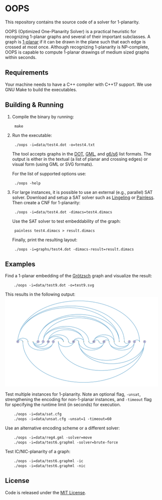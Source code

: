 # OOPS
This repository contains the source code of a solver for 1-planarity.

OOPS (Optimized One-Planarity Solver) is a practical heuristic for recognizing 
1-planar graphs and several of their important subclasses. A graph
is [1-planar](https://en.wikipedia.org/wiki/1-planar_graph) if it can be drawn in 
the plane such that each edge is crossed at most once. Although recognizing 1-planarity
is NP-complete, OOPS is capable to compute 1-planar drawings of medium sized graphs
within seconds.

## Requirements
Your machine needs to have a C++ compiler with C++17 support. We use GNU Make to build the executables.

## Building & Running
1. Compile the binary by running:

        make

2. Run the executable:

        ./oops -i=data/test4.dot -o=test4.txt

    The tool accepts graphs in the [DOT](https://en.wikipedia.org/wiki/DOT_(graph_description_language)), [GML](https://en.wikipedia.org/wiki/Graph_Modelling_Language), and [g6/s6](https://users.cecs.anu.edu.au/~bdm/data/formats.html) list formats. The output is either in the 
    textual (a list of planar and crossing edges) or visual form (using GML or SVG formats).

    For the list of supported options use:

        ./oops -help
	
3. For large instances, it is possible to use an external (e.g., parallel) SAT solver. Download and setup a SAT solver such as [Lingeling](http://fmv.jku.at/lingeling) or [Painless](https://www.lrde.epita.fr/wiki/Painless). Then create a CNF for 1-planarity: 

        ./oops -i=data/test4.dot -dimacs=test4.dimacs

    Use the SAT solver to test embeddability of the graph:          

        painless test4.dimacs > result.dimacs

    Finally, print the resulting layout:        

        ./oops -i=graphs/test4.dot -dimacs-result=result.dimacs

## Examples
Find a 1-planar embedding of the [Grötzsch](https://en.wikipedia.org/wiki/Gr%C3%B6tzsch_graph) graph and visualize the result:

        ./oops -i=data/test9.dot -o=test9.svg

This results in the following output:
![My Image](images/test9.png)

Test multiple instances for 1-planarity. Note an optional flag, `-unsat`, strengthening the encoding for non-1-planar instances, and
`-timeout` flag for specifying the runtime limit (in seconds) for execution.

        ./oops -i=data/sat.cfg
        ./oops -i=data/unsat.cfg -unsat=1 -timeout=60

Use an alternative encoding scheme or a different solver:

        ./oops -i=data/reg4.gml -solver=move
        ./oops -i=data/test6.graphml -solver=brute-force

Test IC/NIC-planarity of a graph:

        ./oops -i=data/test6.graphml -ic
        ./oops -i=data/test6.graphml -nic


License
--------
Code is released under the [MIT License](MIT-LICENSE.txt).
